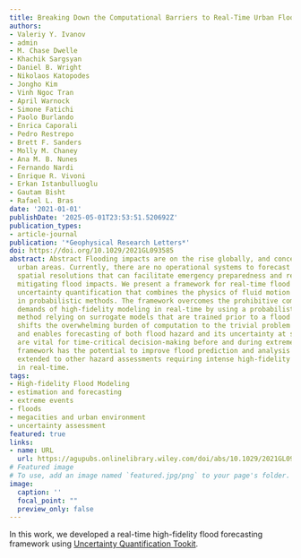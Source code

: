 ```yaml
---
title: Breaking Down the Computational Barriers to Real-Time Urban Flood Forecasting
authors:
- Valeriy Y. Ivanov
- admin
- M. Chase Dwelle
- Khachik Sargsyan
- Daniel B. Wright
- Nikolaos Katopodes
- Jongho Kim
- Vinh Ngoc Tran
- April Warnock
- Simone Fatichi
- Paolo Burlando
- Enrica Caporali
- Pedro Restrepo
- Brett F. Sanders
- Molly M. Chaney
- Ana M. B. Nunes
- Fernando Nardi
- Enrique R. Vivoni
- Erkan Istanbulluoglu
- Gautam Bisht
- Rafael L. Bras
date: '2021-01-01'
publishDate: '2025-05-01T23:53:51.520692Z'
publication_types:
- article-journal
publication: '*Geophysical Research Letters*'
doi: https://doi.org/10.1029/2021GL093585
abstract: Abstract Flooding impacts are on the rise globally, and concentrated in
  urban areas. Currently, there are no operational systems to forecast flooding at
  spatial resolutions that can facilitate emergency preparedness and response actions
  mitigating flood impacts. We present a framework for real-time flood modeling and
  uncertainty quantification that combines the physics of fluid motion with advances
  in probabilistic methods. The framework overcomes the prohibitive computational
  demands of high-fidelity modeling in real-time by using a probabilistic learning
  method relying on surrogate models that are trained prior to a flood event. This
  shifts the overwhelming burden of computation to the trivial problem of data storage,
  and enables forecasting of both flood hazard and its uncertainty at scales that
  are vital for time-critical decision-making before and during extreme events. The
  framework has the potential to improve flood prediction and analysis and can be
  extended to other hazard assessments requiring intense high-fidelity computations
  in real-time.
tags:
- High-fidelity Flood Modeling
- estimation and forecasting
- extreme events
- floods
- megacities and urban environment
- uncertainty assessment
featured: true
links:
- name: URL
  url: https://agupubs.onlinelibrary.wiley.com/doi/abs/10.1029/2021GL093585
# Featured image
# To use, add an image named `featured.jpg/png` to your page's folder. 
image:
  caption: ''
  focal_point: ""
  preview_only: false
---
```

In this work, we developed a real-time high-fidelity flood forecasting framework using [Uncertainty Quantification Tookit](https://www.sandia.gov/uqtoolkit/).
